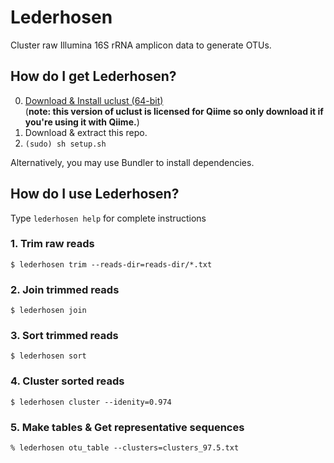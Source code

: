 # Lederhosen

Cluster raw Illumina 16S rRNA amplicon data to generate OTUs.

## How do I get Lederhosen?

0. [Download & Install uclust (64-bit)](http://www.drive5.com/uclust/downloads1_2_22q.html)  
    (**note: this version of uclust is licensed for Qiime so only download it if you're using it with Qiime.**)
1. Download & extract this repo.
2. `(sudo) sh setup.sh`

Alternatively, you may use Bundler to install dependencies.

## How do I use Lederhosen?

Type `lederhosen help` for complete instructions

### 1. Trim raw reads

`$ lederhosen trim --reads-dir=reads-dir/*.txt`

### 2. Join trimmed reads

`$ lederhosen join`

### 3. Sort trimmed reads

`$ lederhosen sort`

### 4. Cluster sorted reads

`$ lederhosen cluster --idenity=0.974`

### 5. Make tables & Get representative sequences

`% lederhosen otu_table --clusters=clusters_97.5.txt`